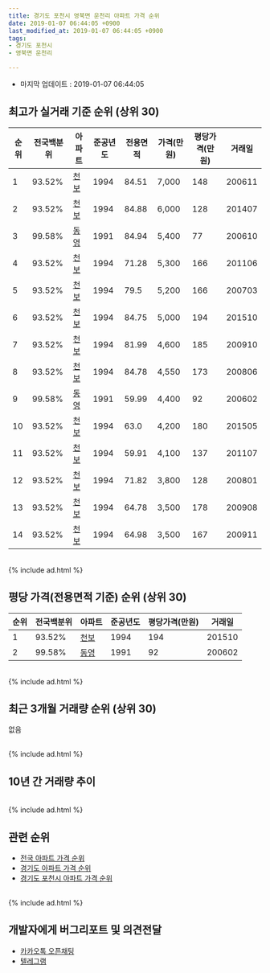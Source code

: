```yaml
---
title: 경기도 포천시 영북면 운천리 아파트 가격 순위
date: 2019-01-07 06:44:05 +0900
last_modified_at: 2019-01-07 06:44:05 +0900
tags:
- 경기도 포천시
- 영북면 운천리

---
```


* 마지막 업데이트 : 2019-01-07 06:44:05

## 최고가 실거래 기준 순위 (상위 30)


|순위|전국백분위|아파트|준공년도|전용면적|가격(만원)|평당가격(만원)|거래일|
|---|---|---|---|---|---|---|---|
|1|93.52%|[천보](https://search.naver.com/search.naver?query=%EA%B2%BD%EA%B8%B0%EB%8F%84+%ED%8F%AC%EC%B2%9C%EC%8B%9C+%EC%98%81%EB%B6%81%EB%A9%B4+%EC%9A%B4%EC%B2%9C%EB%A6%AC+%EC%B2%9C%EB%B3%B4)|1994|84.51|7,000|148|200611|
|2|93.52%|[천보](https://search.naver.com/search.naver?query=%EA%B2%BD%EA%B8%B0%EB%8F%84+%ED%8F%AC%EC%B2%9C%EC%8B%9C+%EC%98%81%EB%B6%81%EB%A9%B4+%EC%9A%B4%EC%B2%9C%EB%A6%AC+%EC%B2%9C%EB%B3%B4)|1994|84.88|6,000|128|201407|
|3|99.58%|[동영](https://search.naver.com/search.naver?query=%EA%B2%BD%EA%B8%B0%EB%8F%84+%ED%8F%AC%EC%B2%9C%EC%8B%9C+%EC%98%81%EB%B6%81%EB%A9%B4+%EC%9A%B4%EC%B2%9C%EB%A6%AC+%EB%8F%99%EC%98%81)|1991|84.94|5,400|77|200610|
|4|93.52%|[천보](https://search.naver.com/search.naver?query=%EA%B2%BD%EA%B8%B0%EB%8F%84+%ED%8F%AC%EC%B2%9C%EC%8B%9C+%EC%98%81%EB%B6%81%EB%A9%B4+%EC%9A%B4%EC%B2%9C%EB%A6%AC+%EC%B2%9C%EB%B3%B4)|1994|71.28|5,300|166|201106|
|5|93.52%|[천보](https://search.naver.com/search.naver?query=%EA%B2%BD%EA%B8%B0%EB%8F%84+%ED%8F%AC%EC%B2%9C%EC%8B%9C+%EC%98%81%EB%B6%81%EB%A9%B4+%EC%9A%B4%EC%B2%9C%EB%A6%AC+%EC%B2%9C%EB%B3%B4)|1994|79.5|5,200|166|200703|
|6|93.52%|[천보](https://search.naver.com/search.naver?query=%EA%B2%BD%EA%B8%B0%EB%8F%84+%ED%8F%AC%EC%B2%9C%EC%8B%9C+%EC%98%81%EB%B6%81%EB%A9%B4+%EC%9A%B4%EC%B2%9C%EB%A6%AC+%EC%B2%9C%EB%B3%B4)|1994|84.75|5,000|194|201510|
|7|93.52%|[천보](https://search.naver.com/search.naver?query=%EA%B2%BD%EA%B8%B0%EB%8F%84+%ED%8F%AC%EC%B2%9C%EC%8B%9C+%EC%98%81%EB%B6%81%EB%A9%B4+%EC%9A%B4%EC%B2%9C%EB%A6%AC+%EC%B2%9C%EB%B3%B4)|1994|81.99|4,600|185|200910|
|8|93.52%|[천보](https://search.naver.com/search.naver?query=%EA%B2%BD%EA%B8%B0%EB%8F%84+%ED%8F%AC%EC%B2%9C%EC%8B%9C+%EC%98%81%EB%B6%81%EB%A9%B4+%EC%9A%B4%EC%B2%9C%EB%A6%AC+%EC%B2%9C%EB%B3%B4)|1994|84.78|4,550|173|200806|
|9|99.58%|[동영](https://search.naver.com/search.naver?query=%EA%B2%BD%EA%B8%B0%EB%8F%84+%ED%8F%AC%EC%B2%9C%EC%8B%9C+%EC%98%81%EB%B6%81%EB%A9%B4+%EC%9A%B4%EC%B2%9C%EB%A6%AC+%EB%8F%99%EC%98%81)|1991|59.99|4,400|92|200602|
|10|93.52%|[천보](https://search.naver.com/search.naver?query=%EA%B2%BD%EA%B8%B0%EB%8F%84+%ED%8F%AC%EC%B2%9C%EC%8B%9C+%EC%98%81%EB%B6%81%EB%A9%B4+%EC%9A%B4%EC%B2%9C%EB%A6%AC+%EC%B2%9C%EB%B3%B4)|1994|63.0|4,200|180|201505|
|11|93.52%|[천보](https://search.naver.com/search.naver?query=%EA%B2%BD%EA%B8%B0%EB%8F%84+%ED%8F%AC%EC%B2%9C%EC%8B%9C+%EC%98%81%EB%B6%81%EB%A9%B4+%EC%9A%B4%EC%B2%9C%EB%A6%AC+%EC%B2%9C%EB%B3%B4)|1994|59.91|4,100|137|201107|
|12|93.52%|[천보](https://search.naver.com/search.naver?query=%EA%B2%BD%EA%B8%B0%EB%8F%84+%ED%8F%AC%EC%B2%9C%EC%8B%9C+%EC%98%81%EB%B6%81%EB%A9%B4+%EC%9A%B4%EC%B2%9C%EB%A6%AC+%EC%B2%9C%EB%B3%B4)|1994|71.82|3,800|128|200801|
|13|93.52%|[천보](https://search.naver.com/search.naver?query=%EA%B2%BD%EA%B8%B0%EB%8F%84+%ED%8F%AC%EC%B2%9C%EC%8B%9C+%EC%98%81%EB%B6%81%EB%A9%B4+%EC%9A%B4%EC%B2%9C%EB%A6%AC+%EC%B2%9C%EB%B3%B4)|1994|64.78|3,500|178|200908|
|14|93.52%|[천보](https://search.naver.com/search.naver?query=%EA%B2%BD%EA%B8%B0%EB%8F%84+%ED%8F%AC%EC%B2%9C%EC%8B%9C+%EC%98%81%EB%B6%81%EB%A9%B4+%EC%9A%B4%EC%B2%9C%EB%A6%AC+%EC%B2%9C%EB%B3%B4)|1994|64.98|3,500|167|200911|


<br>
{% include ad.html %}
<br>

## 평당 가격(전용면적 기준) 순위 (상위 30)


|순위|전국백분위|아파트|준공년도|평당가격(만원)|거래일|
|---|---|---|---|---|---|
|1|93.52%|[천보](https://search.naver.com/search.naver?query=%EA%B2%BD%EA%B8%B0%EB%8F%84+%ED%8F%AC%EC%B2%9C%EC%8B%9C+%EC%98%81%EB%B6%81%EB%A9%B4+%EC%9A%B4%EC%B2%9C%EB%A6%AC+%EC%B2%9C%EB%B3%B4)|1994|194|201510|
|2|99.58%|[동영](https://search.naver.com/search.naver?query=%EA%B2%BD%EA%B8%B0%EB%8F%84+%ED%8F%AC%EC%B2%9C%EC%8B%9C+%EC%98%81%EB%B6%81%EB%A9%B4+%EC%9A%B4%EC%B2%9C%EB%A6%AC+%EB%8F%99%EC%98%81)|1991|92|200602|


<br>
{% include ad.html %}
<br>

## 최근 3개월 거래량 순위 (상위 30)

없음

<br>
{% include ad.html %}
<br>

## 10년 간 거래량 추이


<div style="width:100%;">
    <canvas id="deal_progress" height="250"></canvas>
</div>

<script>
new Chart(document.getElementById("deal_progress"), {
    type: 'line',
    data: {
        labels: ['200901','200902','200903','200904','200905','200906','200907','200908','200909','200910','200911','200912','201001','201002','201003','201004','201005','201006','201007','201008','201009','201010','201011','201012','201101','201102','201103','201104','201105','201106','201107','201108','201109','201110','201111','201112','201201','201202','201203','201204','201205','201206','201207','201208','201209','201210','201211','201212','201301','201302','201303','201304','201305','201306','201307','201308','201309','201310','201311','201312','201401','201402','201403','201404','201405','201406','201407','201408','201409','201410','201411','201412','201501','201502','201503','201504','201505','201506','201507','201508','201509','201510','201511','201512','201601','201602','201603','201604','201605','201606','201607','201608','201609','201610','201611','201612','201701','201702','201703','201704','201705','201706','201707','201708','201709','201710','201711','201712','201801','201802','201803','201804','201805','201806','201807','201808','201809','201810','201811','201812','201901'],
        datasets: [{
            label: '실거래 수',
            pointRadius: 1,
            data: [1, 0, 0, 1, 0, 0, 0, 1, 1, 1, 3, 0, 1, 1, 0, 0, 0, 0, 0, 1, 0, 0, 0, 1, 0, 0, 3, 2, 0, 1, 3, 0, 1, 0, 0, 0, 0, 1, 0, 0, 0, 0, 1, 0, 0, 0, 1, 1, 0, 0, 1, 2, 1, 1, 1, 0, 1, 1, 0, 1, 1, 0, 0, 1, 0, 2, 3, 1, 1, 1, 2, 0, 0, 1, 1, 1, 1, 1, 0, 0, 1, 1, 0, 0, 0, 0, 0, 2, 0, 1, 2, 1, 0, 1, 0, 0, 0, 1, 3, 1, 2, 0, 0, 0, 1, 0, 0, 0, 0, 0, 1, 0, 2, 1, 3, 2, 0, 0, 0, 0, 0],
            borderColor: "rgba(255, 201, 14, 1)",
            backgroundColor: "rgba(255, 201, 14, 0.5)",
            fill: true,
        }]
    },
    options: {
        responsive: true,
        title: {
            display: true,
            text: '10년간 거래량 추이'
        },
        tooltips: {
            mode: 'index',
            intersect: false,
        },
        hover: {
            mode: 'nearest',
            intersect: true
        },
        scales: {
            xAxes: [{
                display: true,
                scaleLabel: {
                    display: true,
                    labelString: '년/월'
                }
            }],
            yAxes: [{
                display: true,
                ticks: {
                    suggestedMin: 0,
                },
                scaleLabel: {
                    display: true,
                    labelString: '실거래 수'
                }
            }]
        }
    }
});

</script>


<br>
{% include ad.html %}
<br>

## 관련 순위

- [전국 아파트 가격 순위](https://inasie.github.io/apt-ranking/전국)
- [경기도 아파트 가격 순위](https://inasie.github.io/apt-ranking/경기도)
- [경기도 포천시 아파트 가격 순위](https://inasie.github.io/apt-ranking/경기도-포천시)


<br>
{% include ad.html %}
<br>

## 개발자에게 버그리포트 및 의견전달

- [카카오톡 오픈채팅](https://open.kakao.com/o/gLJUAP4)
- [텔레그램](https://t.me/inasie)

